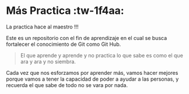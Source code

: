# Más Practica :tw-1f4aa:
La practica hace al maestro !!!


Este es un repositorio con el fin de aprendizaje en el cual se busca fortalecer el conocimiento de Git como Git Hub.

> El que aprende y aprende y no practica lo que sabe es como el que ara y ara y no siembra.

Cada vez que nos esforzamos por aprender m&aacute;s, vamos hacer mejores porque vamos a tener la capacidad de poder a ayudar 
a las personas, y recuerda el que sabe de todo no se vara por nada.